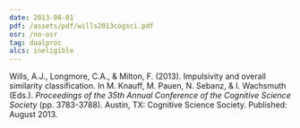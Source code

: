 ```yaml
---
date: 2013-08-01
pdf: /assets/pdf/wills2013cogsci.pdf
osr: /no-osr
tag: dualproc
alcs: ineligible
---
```


Wills, A.J., Longmore, C.A., & Milton, F. (2013). Impulsivity and overall similarity classification. In M. Knauff, M. Pauen, N. Sebanz, & I. Wachsmuth (Eds.). _Proceedings of the 35th Annual Conference of the Cognitive Science Society_ (pp. 3783-3788). Austin, TX: Cognitive Science Society. Published: August 2013.
